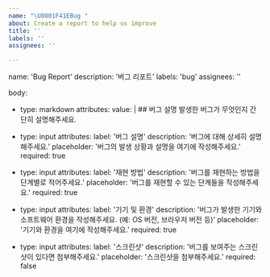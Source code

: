 ```yaml
---
name: "\U0001F41EBug "
about: Create a report to help us improve
title: ''
labels: ''
assignees: ''

---
```


name: 'Bug Report'
description: '버그 리포트'
labels: 'bug'
assignees: ''

body:
  - type: markdown
    attributes:
      value: |
        ## 버그 설명
        발생한 버그가 무엇인지 간단히 설명해주세요.

  - type: input
    attributes:
      label: '버그 설명'
      description: '버그에 대해 상세히 설명해주세요.'
      placeholder: '버그의 발생 상황과 설명을 여기에 작성해주세요.'
      required: true

  - type: input
    attributes:
      label: '재현 방법'
      description: '버그를 재현하는 방법을 단계별로 적어주세요.'
      placeholder: '버그를 재현할 수 있는 단계들을 작성해주세요.'
      required: true

  - type: input
    attributes:
      label: '기기 및 환경'
      description: '버그가 발생한 기기와 소프트웨어 환경을 작성해주세요. (예: OS 버전, 브라우저 버전 등)'
      placeholder: '기기와 환경을 여기에 작성해주세요.'
      required: true

  - type: input
    attributes:
      label: '스크린샷'
      description: '버그를 보여주는 스크린샷이 있다면 첨부해주세요.'
      placeholder: '스크린샷을 첨부해주세요.'
      required: false
